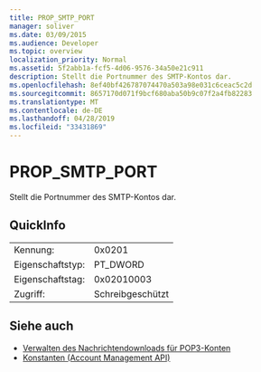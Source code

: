 ```yaml
---
title: PROP_SMTP_PORT
manager: soliver
ms.date: 03/09/2015
ms.audience: Developer
ms.topic: overview
localization_priority: Normal
ms.assetid: 5f2abb1a-fcf5-4d06-9576-34a50e21c911
description: Stellt die Portnummer des SMTP-Kontos dar.
ms.openlocfilehash: 8ef40bf426787074470a503a98e031c6ceac5c2d
ms.sourcegitcommit: 8657170d071f9bcf680aba50b9c07f2a4fb82283
ms.translationtype: MT
ms.contentlocale: de-DE
ms.lasthandoff: 04/28/2019
ms.locfileid: "33431869"
---
```

# <a name="prop_smtp_port"></a>PROP_SMTP_PORT

Stellt die Portnummer des SMTP-Kontos dar.
  
## <a name="quick-info"></a>QuickInfo

|||
|:-----|:-----|
|Kennung:  <br/> |0x0201  <br/> |
|Eigenschaftstyp:  <br/> |PT_DWORD  <br/> |
|Eigenschaftstag:  <br/> |0x02010003  <br/> |
|Zugriff:  <br/> |Schreibgeschützt  <br/> |
   
## <a name="see-also"></a>Siehe auch

- [Verwalten des Nachrichtendownloads für POP3-Konten](managing-message-downloads-for-pop3-accounts.md) 
- [Konstanten (Account Management API)](constants-account-management-api.md)

